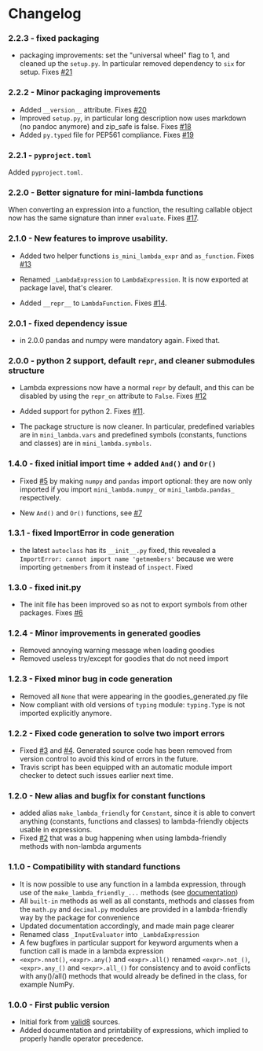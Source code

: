 # Changelog

### 2.2.3 - fixed packaging

 - packaging improvements: set the "universal wheel" flag to 1, and cleaned up the `setup.py`. In particular removed dependency to `six` for setup. Fixes [#21](https://github.com/smarie/python-mini-lambda/issues/21)

### 2.2.2 - Minor packaging improvements

 - Added `__version__` attribute. Fixes [#20](https://github.com/smarie/python-mini-lambda/issues/20)
 - Improved `setup.py`, in particular long description now uses markdown (no pandoc anymore) and zip_safe is false. Fixes [#18](https://github.com/smarie/python-mini-lambda/issues/18)
 - Added `py.typed` file for PEP561 compliance. Fixes [#19](https://github.com/smarie/python-mini-lambda/issues/19)

### 2.2.1 - `pyproject.toml`

Added `pyproject.toml`.

### 2.2.0 - Better signature for mini-lambda functions

When converting an expression into a function, the resulting callable object now has the same signature than inner `evaluate`. Fixes [#17](https://github.com/smarie/python-mini-lambda/issues/17).

### 2.1.0 - New features to improve usability.

 * Added two helper functions `is_mini_lambda_expr` and `as_function`. Fixes [#13](https://github.com/smarie/python-mini-lambda/issues/13)

 * Renamed `_LambdaExpression` to `LambdaExpression`. It is now exported at package lavel, that's clearer.

 * Added `__repr__` to `LambdaFunction`. Fixes [#14](https://github.com/smarie/python-mini-lambda/issues/14).

### 2.0.1 - fixed dependency issue

 * in 2.0.0 pandas and numpy were mandatory again. Fixed that.

### 2.0.0 - python 2 support, default `repr`, and cleaner submodules structure

 * Lambda expressions now have a normal `repr` by default, and this can be disabled by using the `repr_on` attribute to `False`. Fixes [#12](https://github.com/smarie/python-mini-lambda/issues/12)

 * Added support for python 2. Fixes [#11](https://github.com/smarie/python-mini-lambda/issues/11).

 * The package structure is now cleaner. In particular, predefined variables are in `mini_lambda.vars` and predefined symbols (constants, functions and classes) are in `mini_lambda.symbols`.

### 1.4.0 - fixed initial import time + added `And()` and `Or()`

 - Fixed [#5](https://github.com/smarie/python-mini-lambda/issues/5) by making `numpy` and `pandas` import optional: they are now only imported if you import `mini_lambda.numpy_` or `mini_lambda.pandas_` respectively.

 - New `And()` and `Or()` functions, see [#7](https://github.com/smarie/python-mini-lambda/issues/7)

### 1.3.1 - fixed ImportError in code generation

 * the latest `autoclass` has its `__init__.py` fixed, this revealed a `ImportError: cannot import name 'getmembers'` because we were importing `getmembers` from it instead of `inspect`. Fixed

### 1.3.0 - fixed __init__.py

 * The init file has been improved so as not to export symbols from other packages. Fixes [#6](https://github.com/smarie/python-mini-lambda/issues/6)

### 1.2.4 - Minor improvements in generated goodies

 * Removed annoying warning message when loading goodies
 * Removed useless try/except for goodies that do not need import

### 1.2.3 - Fixed minor bug in code generation

 * Removed all `None` that were appearing in the goodies_generated.py file
 * Now compliant with old versions of `typing` module: `typing.Type` is not imported explicitly anymore. 

### 1.2.2 - Fixed code generation to solve two import errors

 * Fixed [#3](https://github.com/smarie/python-mini-lambda/issues/3) and [#4](https://github.com/smarie/python-mini-lambda/issues/4). Generated source code has been removed from version control to avoid this kind of errors in the future.
 * Travis script has been equipped with an automatic module import checker to detect such issues earlier next time.

### 1.2.0 - New alias and bugfix for constant functions 

 * added alias `make_lambda_friendly` for `Constant`, since it is able to convert anything (constants, functions and classes) to lambda-friendly objects usable in expressions.
 * Fixed [#2](https://github.com/smarie/python-mini-lambda/issues/2) that was a bug happening when using lambda-friendly methods with non-lambda arguments

### 1.1.0 - Compatibility with standard functions

 * It is now possible to use any function in a lambda expression, through use of the `make_lambda_friendly_...` methods (see [documentation](./usage#supporting-any-other-methods-and-classes))
 * All `built-in` methods as well as all constants, methods and classes from the `math.py` and `decimal.py` modules are provided in a lambda-friendly way by the package for convenience
 * Updated documentation accordingly, and made main page clearer
 * Renamed class `_InputEvaluator` into `_LambdaExpression`
 * A few bugfixes in particular support for keyword arguments when a function call is made in a lambda expression
 * `<expr>.nnot()`, `<expr>.any()` and `<expr>.all()` renamed `<expr>.not_()`, `<expr>.any_()` and `<expr>.all_()` for consistency and to avoid conflicts with any()/all() methods that would already be defined in the class, for example NumPy.

### 1.0.0 - First public version

 * Initial fork from [valid8](https://github.com/smarie/python-valid8) sources.
 * Added documentation and printability of expressions, which implied to properly handle operator precedence.
